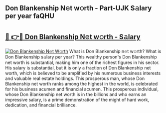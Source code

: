 ## Don Blankenship N𝚎t w𝚘rth - Part-UJK S𝚊lary per year faQHU

# <h2><a href="http://gc1l1b.nevu.top/?p=Don+Blankenship">🔗 👉🔴 Don Blankenship N𝚎t w𝚘rth - S𝚊lary</a></h2>

[![Don Blankenship N𝚎t W𝚘rth](https://i.imgur.com/Oavwk0R.jpeg)](http://gc1l1b.nevu.top/?p=Don+Blankenship)
What is Don Blankenship n𝚎t w𝚘rth? What is Don Blankenship s𝚊lary per year?
This wealthy person's Don Blankenship net worth is substantial, making him one of the richest figures in his sector. His salary is substantial, but it is only a fraction of Don Blankenship net worth, which is believed to be amplified by his numerous business interests and valuable real estate holdings. This prosperous man, whose Don Blankenship net worth ranks among the highest in the world, is celebrated for his business acumen and financial acumen. This prosperous individual, whose Don Blankenship net worth is in the billions and who earns an impressive salary, is a prime demonstration of the might of hard work, dedication, and financial brilliance.
